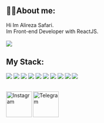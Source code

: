 <h2>🧑‍💻About me: </h2>
Hi Im Alireza Safari. <br>
Im Front-end Developer with  ReactJS.
<br>

<div>
 <br/>
  <img src="https://github-readme-stats.vercel.app/api?username=Alireza83Safari&show_icons=true&theme=radical" /> 
 <br/>
  <h2>My Stack:</h2>
 <img src="https://img.shields.io/badge/javascript-%23323330.svg?style=for-the-badge&logo=javascript&logoColor=%23F7DF1E" />
 <img src="https://img.shields.io/badge/react-%2320232a.svg?style=for-the-badge&logo=react&logoColor=%2361DAFB" />
 <img src="https://img.shields.io/badge/React_Router-CA4245?style=for-the-badge&logo=react-router&logoColor=white" />
 <img src="https://img.shields.io/badge/redux-%23593d88.svg?style=for-the-badge&logo=redux&logoColor=white" />
 <img src="https://img.shields.io/badge/html5-%23E34F26.svg?style=for-the-badge&logo=html5&logoColor=white" />
 <img src="https://img.shields.io/badge/css3-%231572B6.svg?style=for-the-badge&logo=css3&logoColor=white" />
 <img src="https://img.shields.io/badge/tailwindcss-%2338B2AC.svg?style=for-the-badge&logo=tailwind-css&logoColor=white" />
 <img src="https://img.shields.io/badge/bootstrap-%238511FA.svg?style=for-the-badge&logo=bootstrap&logoColor=white" />
 <img src="https://img.shields.io/badge/GIT-E44C30?style=for-the-badge&logo=git&logoColor=white" />
 <img src="https://img.shields.io/badge/TypeScript-007ACC?style=for-the-badge&logo=typescript&logoColor=white" />
<br/>
 <br/>
 <div>
    <a href="https://www.instagram.com/alirezasafari833" > <img align="left" width="70px"   
 src="https://github.com/Alireza83Safari/AlirezaSafari/blob/main/icons8-instagram-48.png?raw=true" alt="Instagram" /></a>

   <a href="https://t.me/alirezasafari83" > <img align="left" width="70px" src="https://github.com/Alireza83Safari/AlirezaSafari/blob/main/icons8-telegram-48.png?raw=true" alt="Telegram" /></a>
 </div>
</div>
